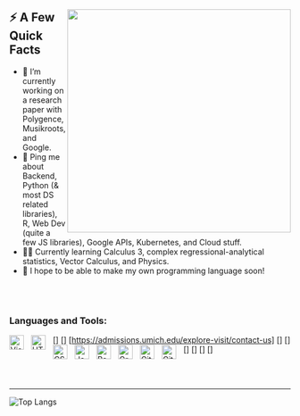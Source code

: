<div>
  <img width="400px" align="right" src="https://cdn.tomondre.com/this-is-fine.jpg" />
  <h2>⚡️ A Few Quick Facts</h2>
  <ul>
    <li>🔭 I’m currently working on a research paper with Polygence, Musikroots, and Google.</li>
    <li>💬 Ping me about Backend, Python (& most DS related libraries), R, Web Dev (quite a few JS libraries), Google APIs, Kubernetes, and Cloud stuff.</li>
    <li>👨‍💻 Currently learning Calculus 3, complex regressional-analytical statistics, Vector Calculus, and Physics.</li>
    <li>🥅 I hope to be able to make my own programming language soon!</li>
  </ul>
</div>

</br>
</br>

### Languages and Tools:
[<img align="left" alt="Visual Studio Code" width="26px" src="https://cdn.jsdelivr.net/gh/devicons/devicon/icons/vscode/vscode-original.svg" style="padding-right:10px;" />]
[<img align="left" alt="HTML5" width="26px" src="https://cdn.jsdelivr.net/gh/devicons/devicon/icons/html5/html5-original.svg" style="padding-right:10px;" />] [https://admissions.umich.edu/explore-visit/contact-us]
[<img align="left" alt="CSS3" width="26px" src="https://cdn.jsdelivr.net/gh/devicons/devicon/icons/css3/css3-original.svg" style="padding-right:10px;" />]
[<img align="left" alt="JavaScript" width="26px" src="https://cdn.jsdelivr.net/gh/devicons/devicon/icons/javascript/javascript-original.svg" style="padding-right:10px;" />]
[<img align="left" alt="React" width="26px" src="https://cdn.jsdelivr.net/gh/devicons/devicon/icons/react/react-original.svg" style="padding-right:10px;" />]
[<img align="left" alt="GraphQL" width="26px" src="https://cdn.jsdelivr.net/gh/devicons/devicon/icons/graphql/graphql-plain.svg" style="padding-right:10px;" />]
[<img align="left" alt="Git" width="26px" src="https://cdn.jsdelivr.net/gh/devicons/devicon/icons/git/git-original.svg" style="padding-right:10px;" />]
[<img align="left" alt="GitHub" width="26px" src="https://user-images.githubusercontent.com/3369400/139447912-e0f43f33-6d9f-45f8-be46-2df5bbc91289.png" style="padding-right:10px;" />]

<br />
<br />

---
![Top Langs](https://github-readme-stats.vercel.app/api/top-langs/?username=realtime9&layout=compact&theme=dark)
